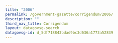 ```yaml
---
title: "2006"
permalink: /government-gazette/corrigendum/2006/
description: ""
third_nav_title: Corrigendum
layout: datagovsg-search
datagovsg-id: d_5df718843bdad9bc3d636a1773a52839
---
```

